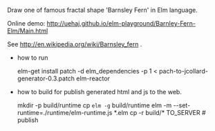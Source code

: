 Draw one of famous fractal shape 'Barnsley Fern' in Elm language.

Online demo: http://uehaj.github.io/elm-playground/Barnley-Fern-Elm/Main.html

See http://en.wikipedia.org/wiki/Barnsley_fern .

* how to run

    elm-get install
    patch -d elm_dependencies -p 1 < pach-to-jcollard-generator-0.3.patch
    elm-reactor

* how to build for publish generated html and js to the web.

    mkdir -p build/runtime
    cp `elm -g` build/runtime
    elm -m --set-runtime=./runtime/elm-runtime.js \*.elm
    cp -r build/* TO_SERVER # publish
